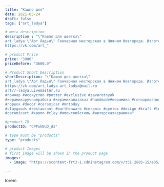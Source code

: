 ```yaml
---
title: "Кашпо для"
date: 2021-05-24
draft: false
tags: ["art_ladya"]

# meta description
description : "\"Кашпо для цветка\" 
art_ladya \"Арт Ладья\" Гончарная мастерская в Нижнем Новгороде. Изготовление керамики и мастер//-классы по обучению. 
https://vk.com/art_"

# product Price
price: "3000"
priceBefore: "3600.0"

# Product Short Description
shortDescription: "\"Кашпо для цветка\" 
art_ladya \"Арт Ладья\" Гончарная мастерская в Нижнем Новгороде. Изготовление керамики и мастер//-классы по обучению. 
https://vk.com/art_ladya art_ladya@mail.ru
art//-ladya.Livemaster.ru
#гончар #исскуство #potter #exclusive #zavarotnyuk
#керамикаручнаяработа #керамиканазаказ #handmade#керамика #гончарнаяпосуда #эксклюзивнаякерамика #painter
#горшок #decor #ceramicar #nntoday
#claygoods #restaurant #earthenware #ceramic #цветок #design #kraft #teatradition
#ceramicart #кашпо #clay #японскийстиль #авторскаякерамика"

#product ID
productID: "CPPukNuD_d2"

# type must be "products"
type: "products"

# product Images
# first image will be shown in the product page
images:
  - image: "https://scontent-frt3-1.cdninstagram.com/v/t51.2885-15/e35/189793364_4097352193684312_6272329700650174577_n.jpg?_nc_ht=scontent-frt3-1.cdninstagram.com&_nc_cat=104&_nc_ohc=XzexVyVotZQAX9Y8x_7&edm=APU89FABAAAA&ccb=7-4&oh=d85bf2ee18b8137b134595c9e3dfb9c0&oe=612BF108&_nc_sid=86f79a&ig_cache_key=MjU4MDQ4NTkxMDI3ODY5ODg3MA%3D%3D.2-ccb7-4"

---
```

lorem

